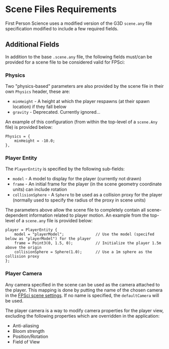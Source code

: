 # Scene Files Requirements
First Person Science uses a modified version of the G3D `scene.any` file specification modified to include a few required fields.

## Additional Fields
In addition to the base `.scene.any` file, the following fields must/can be provided for a scene file to be considered valid for FPSci:

### Physics
Two "physics-based" parameters are also provided by the scene file in their own `Physics` header, these are:

* `minHeight` - A height at which the player respawns (at their spawn location) if they fall below
* `gravity` - Deprecated. Currently ignored...

An example of this configuration (from within the top-level of a `scene.Any` file) is provided below:

```
Physics = {
	minHeight = -10.0;
},
```

### Player Entity
The `PlayerEntity` is specified by the following sub-fields:

* `model` - A model to display for the player (currently not drawn)
* `frame` - An initial frame for the player (in the scene geometry coordinate units) can include rotation
* `collisionSphere` - A `Sphere` to be used as a collision proxy for the player (normally used to specify the radius of the proxy in scene units)

The parameters above allow the scene file to completely contain all scene-dependent information related to player motion. An example from the top-level of a `scene.any` file is provided below:

```
player = PlayerEntity {
    model = "playerModel";              // Use the model (specifed below as "playerModel") for the player
    frame = Point3(0, 1.5, 0);          // Initialize the player 1.5m above the origin
    collisionSphere = Sphere(1.0);      // Use a 1m sphere as the collision proxy
};
```

### Player Camera
Any camera specified in the scene can be used as the camera attached to the player. This mapping is done by putting the name of the chosen camera in the [FPSci scene settings](./general_config.md#scene-settings). If no name is specified, the `defaultCamera` will be used.

The player camera is a way to modify camera properties for the player view, excluding the following properties which are overridden in the application:

* Anti-aliasing
* Bloom strength
* Position/Rotation
* Field of View